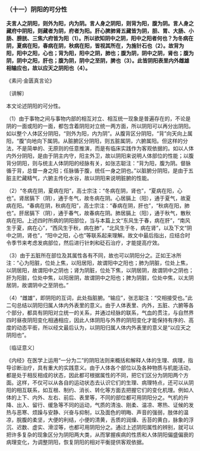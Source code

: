 ### （十一）阴阳的可分性

**夫言人之阴阳，则外为阳，内为阴。言人身之阴阳，则背为阳，腹为阴。言人身之藏府中阴阳，则藏者为阴，府者为阳。肝心脾肺肾五藏皆为阴，胆、胃、大肠、小肠、膀胱、三焦六府皆为阳（1）。所以欲知阴中之阴，阳中之阳者何也？为冬病在阴，夏病在阳，春病在阴，秋病在阳，皆视其所在，为施针石也（2）。故背为阳，阳中之阳，心也；背为阳，阳中之阴，肺也；腹为阴，阴中之阴，肾也；腹为阴，阴中之阳，肝也；腹为阴，阴中之至阴，脾也（3）。此皆阴阳表里内外雌雄相输应也，故以应天之阴阳也（4）。**

​《素问·金匮真言论》

〔讲解〕

本文论述阴阳的可分性。

（1）由于事物之间与事物内部的相互对立、相互统一现象是普遍存在的，不论是阴的一面或阳的一面，都包含着阴阳对立统一两方面，所以阴阳可以再分出阴阳。如以整个人体区分阴阳，“则外为阳，内为阴”。从腹背区分阴阳，“背”向天向上属阳，“腹”向地向下属阴。从脏腑区分阴阳，则五脏属阴，六腑属阳。但这样的分法，不是简单的、无原则的任意推演，而是有临床实践作为客观依据的。如以人体内外分阴阳，是由于阴主内守，阳主外卫，故以阴阳来说明人体部位的性能；以腹背分阴阳，则与统主人体阴阳的经脉有关，如张志聪注：“背为阳，腹为阴。督脉循于背，总督一身之阳；任脉循于腹，统任一身之阴也。”以脏腑分阴阳，是由于五脏主贮藏精气，六腑主传化水谷，故以阴阳来说明脏腑的性能。

（2）“冬病在阴，夏病在阳”，高士宗注：“冬病在阴，肾也”，“夏病在阳，心也”。肾居膈下（阴），通于冬气，故冬病在阴。心居膈上（阳），通于夏气，故夏病在阳。“春病在阴，秋病在阳”，高士宗注：“春病在阴，肝也”，“秋病在阳，肺也”。肝居膈下（阴），通于春气，故春病在阴。肺居膈上（阳），通于秋气，散秋病在阳。上述四时所病的阴阳部位，当与本篇上文“东风生于春，病在肝”，“南风生于夏，病在心”，“西风生于秋，病在肺”，“北风生于冬，病在肾”，以及下文“阴中之阴，肾也”，“阳中之阳，心也”等联系起来理解。故文中最后指出，应结合时令季节来考虑发病部位，然后进行针刺和砭石治疗，才能提高疗效。

（3）由于五脏所在部位及其属性各有不同，故也可以阴阳分之。正如王冰所注：“心为阳脏，位处上焦，以阳居阳，故谓阳中之阳也；肺为阴脏，位处上焦，以阴居阳，故谓阳中之阴也；肾为阴脏，位处下焦，以阴居阴，故谓阴中之阴也；肝为阳脏，位处中焦，以阳居阴，故谓阴中之阳也；脾为阴脏，位处中焦，以太阴居阴，故谓阴中之至阴也。”

（4）“雌雄”，即阴阳的互词，此处指脏腑。“输应”，张志聪注：“交相接受也。”此二句总结以阴阳归属人体内外表里的意义。由于人体表里、内外，五脏、六腑等各个部分，都具有阴阳对立统一的关系，并通过经脉的联系，气血的贯注，与自然界四时昼夜阴阳变化相通相应，因此人体阴阳与外界的阴阳变化才能保持有序的、高度的动态平銜，所以经文最后认为，以阴阳归属人体内外表里的意义是“以应天之阴阳也”。

〔临证意义〕

《内经》在医学上运用“一分为二”的阴阳法则来概括和解释人体的生理、病理，指导诊断治疗，具有重大的实践意义。由于人体各个部位以及各种物质与机能活动，都是处于相反相成的状态，因此都可根据属性的不同，把它们区分为阴阳两个方面。这样，不仅可以从各自的运动状态去认识它们的生理、病理特点，还可以从阴阳的相互联系，如互根、制约、消长、转化等方面去把握它们的变化机理。例如人体的上下、内外、左右、前后、表里等，不同的部位都可用阴阳分之。气机的升降、出入、留行、缓急等不同的运动，气质的清浊、刚柔、温凉、寒热、证候的发热与恶寒、烦躁与安静、兴奋与抑制，以及面色的明晦、声音的强弱，肢体的温凉，脘腹的柔坚，大便的利结，小便的清黄，舌质的润燥、舌苔的黄白，脉象的浮沉、迟数、虚实、滑涩等，也都可用阴阳分之。通过上述阴阳属性的辨别，就可以把许多复杂的现象区分为阴阳两大类，从而掌握疾病的性质和人体阴阳偏盛偏衰的病理变化，为调整阴阳，恢复阴阳的相对平衡提供客观依据。

